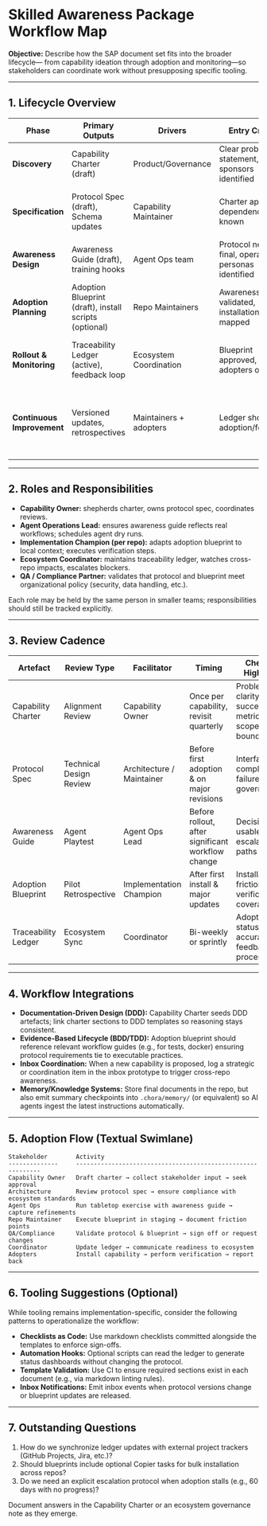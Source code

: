 # Skilled Awareness Package Workflow Map

**Objective:** Describe how the SAP document set fits into the broader lifecycle— from capability ideation through adoption and monitoring—so stakeholders can coordinate work without presupposing specific tooling.

---

## 1. Lifecycle Overview

| Phase | Primary Outputs | Drivers | Entry Criteria | Exit Criteria |
|-------|-----------------|---------|----------------|---------------|
| **Discovery** | Capability Charter (draft) | Product/Governance | Clear problem statement, sponsors identified | Charter approved for protocol design |
| **Specification** | Protocol Spec (draft), Schema updates | Capability Maintainer | Charter approved, dependencies known | Protocol reviewed, acceptance criteria agreed |
| **Awareness Design** | Awareness Guide (draft), training hooks | Agent Ops team | Protocol near-final, operator personas identified | Guide piloted with agents (dry run) |
| **Adoption Planning** | Adoption Blueprint (draft), install scripts (optional) | Repo Maintainers | Awareness guide validated, installation surface mapped | Blueprint tested in at least one staging repo |
| **Rollout & Monitoring** | Traceability Ledger (active), feedback loop | Ecosystem Coordination | Blueprint approved, early adopters onboard | Ledger populated, feedback collection running |
| **Continuous Improvement** | Versioned updates, retrospectives | Maintainers + adopters | Ledger shows adoption/feedback | Next iteration prioritized or capability sunset planned |

---

## 2. Roles and Responsibilities

- **Capability Owner:** shepherds charter, owns protocol spec, coordinates reviews.
- **Agent Operations Lead:** ensures awareness guide reflects real workflows; schedules agent dry runs.
- **Implementation Champion (per repo):** adapts adoption blueprint to local context; executes verification steps.
- **Ecosystem Coordinator:** maintains traceability ledger, watches cross-repo impacts, escalates blockers.
- **QA / Compliance Partner:** validates that protocol and blueprint meet organizational policy (security, data handling, etc.).

Each role may be held by the same person in smaller teams; responsibilities should still be tracked explicitly.

---

## 3. Review Cadence

| Artefact | Review Type | Facilitator | Timing | Checklist Highlights |
|----------|-------------|-------------|--------|----------------------|
| Capability Charter | Alignment Review | Capability Owner | Once per capability, revisit quarterly | Problem clarity, success metrics, scope boundaries |
| Protocol Spec | Technical Design Review | Architecture / Maintainer | Before first adoption & on major revisions | Interface completeness, failure modes, governance |
| Awareness Guide | Agent Playtest | Agent Ops Lead | Before rollout, after significant workflow change | Decision trees usable, escalation paths clear |
| Adoption Blueprint | Pilot Retrospective | Implementation Champion | After first install & major updates | Installation friction, verification coverage |
| Traceability Ledger | Ecosystem Sync | Coordinator | Bi-weekly or sprintly | Adoption status accuracy, feedback processing |

---

## 4. Workflow Integrations

- **Documentation-Driven Design (DDD):** Capability Charter seeds DDD artefacts; link charter sections to DDD templates so reasoning stays consistent.
- **Evidence-Based Lifecycle (BDD/TDD):** Adoption blueprint should reference relevant workflow guides (e.g., for tests, docker) ensuring protocol requirements tie to executable practices.
- **Inbox Coordination:** When a new capability is proposed, log a strategic or coordination item in the inbox prototype to trigger cross-repo awareness.
- **Memory/Knowledge Systems:** Store final documents in the repo, but also emit summary checkpoints into `.chora/memory/` (or equivalent) so AI agents ingest the latest instructions automatically.

---

## 5. Adoption Flow (Textual Swimlane)

```
Stakeholder        Activity
--------------     ------------------------------------------------------------
Capability Owner   Draft charter → collect stakeholder input → seek approval
Architecture       Review protocol spec → ensure compliance with ecosystem standards
Agent Ops          Run tabletop exercise with awareness guide → capture refinements
Repo Maintainer    Execute blueprint in staging → document friction points
QA/Compliance      Validate protocol & blueprint → sign off or request changes
Coordinator        Update ledger → communicate readiness to ecosystem
Adopters           Install capability → perform verification → report back
```

---

## 6. Tooling Suggestions (Optional)

While tooling remains implementation-specific, consider the following patterns to operationalize the workflow:

- **Checklists as Code:** Use markdown checklists committed alongside the templates to enforce sign-offs.
- **Automation Hooks:** Optional scripts can read the ledger to generate status dashboards without changing the protocol.
- **Template Validation:** Use CI to ensure required sections exist in each document (e.g., via markdown linting rules).
- **Inbox Notifications:** Emit inbox events when protocol versions change or blueprint updates are released.

---

## 7. Outstanding Questions

1. How do we synchronize ledger updates with external project trackers (GitHub Projects, Jira, etc.)?
2. Should blueprints include optional Copier tasks for bulk installation across repos?
3. Do we need an explicit escalation protocol when adoption stalls (e.g., 60 days with no progress)?

Document answers in the Capability Charter or an ecosystem governance note as they emerge.

